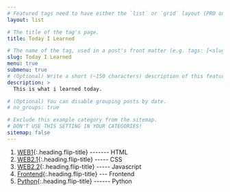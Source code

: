 ```yaml
---
# Featured tags need to have either the `list` or `grid` layout (PRO only).
layout: list

# The title of the tag's page.
title: Today I Learned

# The name of the tag, used in a post's front matter (e.g. tags: [<slug>]).
slug: Today I Learned
menu: true
submenu: true
# (Optional) Write a short (~150 characters) description of this featured tag.
description: >
  This is what i learned today.

# (Optional) You can disable grouping posts by date.
# no_groups: true

# Exclude this example category from the sitemap.
# DON'T USE THIS SETTING IN YOUR CATEGORIES!
sitemap: false
---
```


1. [WEB1]{:.heading.flip-title} ------- HTML
2. [WEB2.1]{:.heading.flip-title} ----- CSS
3. [WEB2.2]{:.heading.flip-title} ----- Javascript
4. [Frontend]{:.heading.flip-title} --- Frontend
5. [Python]{:.heading.flip-title} ------ Python

[WEB1]: /web1/
[WEB2.1]: /css/
[WEB2.2]: /javascript/
[Frontend]: /frontend/
[Python]: /python/
